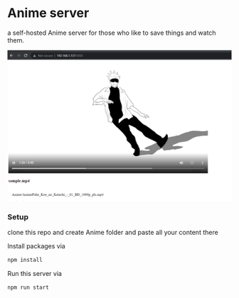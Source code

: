 # Anime server

a self-hosted Anime server for those who like to save things and watch them.


[![UI v1.0](./anime-server.png)](./anime-server.png)

### Setup

clone this repo and create Anime folder and paste all your content there


Install packages via 

```bash
npm install 
```

Run this server via

```bash
npm run start
```



